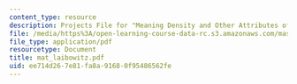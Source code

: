 ```yaml
---
content_type: resource
description: Projects File for "Meaning Density and Other Attributes of Deep Engagement"
file: /media/https%3A/open-learning-course-data-rc.s3.amazonaws.com/mas-961-seminar-on-deep-engagement-fall-2004/ee714d267e81fa8a91680f95486562fe_mat_laibowitz.pdf
file_type: application/pdf
resourcetype: Document
title: mat_laibowitz.pdf
uid: ee714d26-7e81-fa8a-9168-0f95486562fe
---
```

